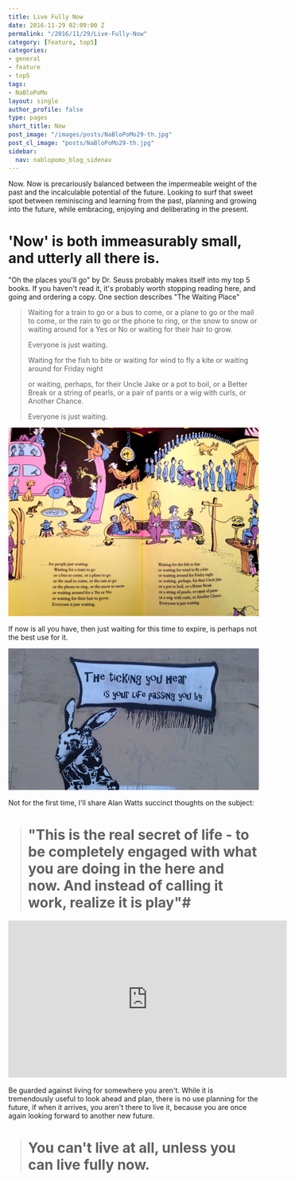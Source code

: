 ```yaml
---
title: Live Fully Now
date: 2016-11-29 02:09:00 Z
permalink: "/2016/11/29/Live-Fully-Now"
category: [feature, top5]
categories:
- general
- feature
- top5
tags:
- NaBloPoMo
layout: single
author_profile: false
type: pages
short_title: Now
post_image: "/images/posts/NaBloPoMo29-th.jpg"
post_cl_image: "posts/NaBloPoMo29-th.jpg"
sidebar:
  nav: nablopomo_blog_sidenav
---
```


Now.
Now is precariously balanced between the impermeable weight of the past and the incalculable potential of the future. Looking to surf that sweet spot between reminiscing and learning from the past, planning and growing into the future, while embracing, enjoying and deliberating in the present.  

# 'Now' is both immeasurably small, and utterly all there is.


"Oh the places you'll go" by Dr. Seuss probably makes itself into my top 5 books. If you haven't read it, it's probably worth stopping reading here, and going and ordering a copy. One section describes "The Waiting Place"

> Waiting for a train to go or a bus to come,
or a plane to go or the mail to come,
or the rain to go or the phone to ring,
or the snow to snow or waiting around for a Yes or No
or waiting for their hair to grow.
>
> Everyone is just waiting.
>
> Waiting for the fish to bite
or waiting for wind to fly a kite
or waiting around for Friday night
>
> or waiting, perhaps, for their Uncle Jake
or a pot to boil, or a Better Break
or a string of pearls, or a pair of pants
or a wig with curls, or Another Chance.
>
> Everyone is just waiting.


![The Waiting Place](/images/posts/NaBloPoMo29-waiting.jpg)

If now is all you have, then just waiting for this time to expire, is perhaps not the best use for it.


![The ticking you hear](/images/posts/NaBloPoMo29-ticking.jpg)  


Not for the first time, I'll share Alan Watts succinct thoughts on the subject:  

># "This is the real secret of life - to be completely engaged with what you are doing in the here and now. And instead of calling it work, realize it is play"#

<iframe width="560" height="315" src="https://www.youtube.com/embed/HdqVF7-8wng?rel=0" frameborder="0" allowfullscreen></iframe>



Be guarded against living for somewhere you aren't. While it is tremendously useful to look ahead and plan, there is no use planning for the future, if when it arrives, you aren't there to live it, because you are once again looking forward to another new future.

> # You can't live at all, unless you can live fully now.
